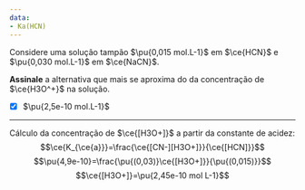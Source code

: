 ```yaml
---
data:
- Ka(HCN)
---
```


Considere uma solução tampão $\pu{0,015 mol.L-1}$ em $\ce{HCN}$ e $\pu{0,030 mol.L-1}$ em $\ce{NaCN}$.

**Assinale** a alternativa que mais se aproxima do da concentração de $\ce{H3O^+}$ na solução.

- [x] $\pu{2,5e-10 mol.L-1}$

---

Cálculo da concentração de $\ce{[H3O+]}$ a partir da constante de acidez:
$$\ce{K_{\ce{a}}}=\frac{\ce{[CN-][H3O+]}}{\ce{[HCN]}}$$
$$\pu{4,9e-10}=\frac{\pu{(0,03)}\ce{[H3O+]}}{\pu{(0,015)}}$$
$$\ce{[H3O+]}=\pu{2,45e-10 mol L-1}$$

